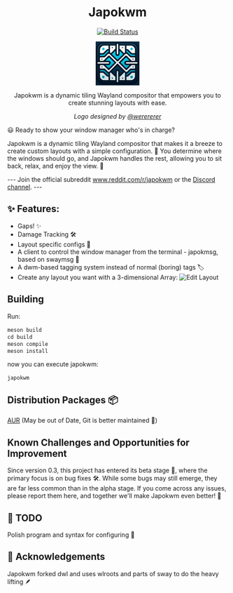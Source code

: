 <div align="center">
  <h1>Japokwm</h1>
  <p>
    <a href="https://github.com/werererer/japokwm/actions?query=workflow%3ATest+branch%3Amaster">
      <img alt="Build Status" src="https://github.com/werererer/japokwm/actions/workflows/Test.yml/badge.svg" />
    </a>
  </p>
</div>

<div align="center">
  <p>
    <img src="japokwm_logo.png" align="center" alt="Logo" width="100" height="100" />
  </p>
  <p>
    Japokwm is a dynamic tiling Wayland compositor that empowers you to create stunning layouts with ease.
  </p>
  <p>
    <i>
      Logo designed by <a href="https://github.com/werererer">@werererer</a>
    </i>
  </p>
</div>

😃 Ready to show your window manager who's in charge?

Japokwm is a dynamic tiling Wayland compositor that makes it a breeze to create custom layouts with a simple configuration. 🚀 You determine where the windows should go, and Japokwm handles the rest, allowing you to sit back, relax, and enjoy the view. 🌟

--- Join the official subreddit www.reddit.com/r/japokwm or the [Discord channel](https://discord.gg/WpGjAU393M). ---

## ✨ Features:
- Gaps! ✨
- Damage Tracking 🛠️
- Layout specific configs 📝
- A client to control the window manager from the terminal - japokmsg, based on swaymsg 💼
- A dwm-based tagging system instead of normal (boring) tags 🏷️
- Create any layout you want with a 3-dimensional Array:
  ![Edit Layout](edit_layout.gif)

## Building
Run:
```
meson build
cd build
meson compile
meson install
```
now you can execute japokwm:
```
japokwm
```

## Distribution Packages 📦
[AUR](https://aur.archlinux.org/packages/japokwm-git) (May be out of Date, Git is better maintained 🔄)

## Known Challenges and Opportunities for Improvement
Since version 0.3, this project has entered its beta stage 🐞, where the primary focus is on bug fixes 🛠️. While some bugs may still emerge, they are far less common than in the alpha stage. If you come across any issues, please report them here, and together we'll make Japokwm even better! 🚀

## 🚀 TODO
Polish program and syntax for configuring 💎

## 🙌 Acknowledgements
Japokwm forked dwl and uses wlroots and parts of sway to do the heavy lifting 🪶
